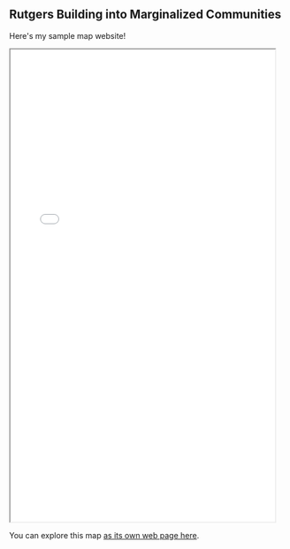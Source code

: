 ## Rutgers Building into Marginalized Communities

Here's my sample map website!

<iframe src="NoDrive.html" height="855" width="95%"></iframe>

You can explore this map [as its own web page here](NoDrive.html).
